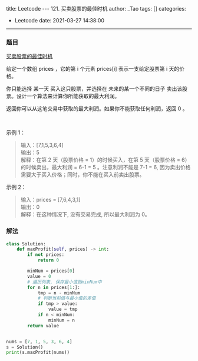 title: Leetcode --- 121. 买卖股票的最佳时机
author: _Tao
tags: []
categories:
  - Leetcode
date: 2021-03-27 14:38:00
---
### 题目

[买卖股票的最佳时机](https://leetcode-cn.com/problems/best-time-to-buy-and-sell-stock)

给定一个数组 prices ，它的第 i 个元素 prices[i] 表示一支给定股票第 i 天的价格。

你只能选择 某一天 买入这只股票，并选择在 未来的某一个不同的日子 卖出该股票。设计一个算法来计算你所能获取的最大利润。

返回你可以从这笔交易中获取的最大利润。如果你不能获取任何利润，返回 0 。

 

示例 1：
>输入：[7,1,5,3,6,4] <br/>
输出：5 <br/>
解释：在第 2 天（股票价格 = 1）的时候买入，在第 5 天（股票价格 = 6）的时候卖出，最大利润 = 6-1 = 5 。注意利润不能是 7-1 = 6, 因为卖出价格需要大于买入价格；同时，你不能在买入前卖出股票。<br/>
     
示例 2：
> 输入：prices = [7,6,4,3,1] <br/>
输出：0 <br/>
解释：在这种情况下, 没有交易完成, 所以最大利润为 0。<br/>


### 解法
```python
class Solution:
    def maxProfit(self, prices) -> int:
        if not prices:
            return 0

        minNum = prices[0]
        value = 0
        # 遍历列表, 保存最小值到minNum中
        for n in prices[1:]:
            tmp = n - minNum
            # 判断当前值与最小值的差值
            if tmp > value:
                value = tmp
            if n < minNum:
                minNum = n
        return value


nums = [7, 1, 5, 3, 6, 4]
s = Solution()
print(s.maxProfit(nums))

```

